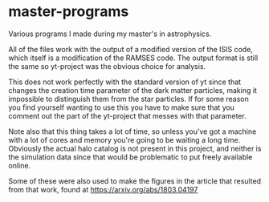 # master-programs
Various programs I made during my master's in astrophysics.

All of the files work with the output of a modified version of the ISIS code, which itself is a modification of the RAMSES code. 
The output format is still the same so yt-project was the obvious choice for analysis.

This does not work perfectly with the standard version of yt since that changes the creation time parameter of the dark matter particles, making it impossible to distinguish them from the star particles. If for some reason you find yourself wanting to use this you have to make sure that you comment out the part of the yt-project that messes with that parameter.

Note also that this thing takes a lot of time, so unless you've got a machine with a lot of cores and memory you're going to be waiting a long time. Obviously the actual halo catalog is not present in this project, and neither is the simulation data since that would be problematic to put freely available online.

Some of these were also used to make the figures in the article that resulted from that work, found at https://arxiv.org/abs/1803.04197
